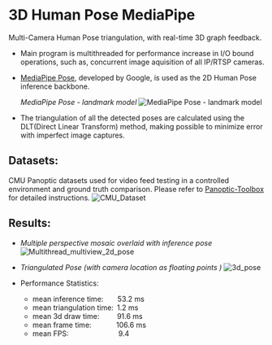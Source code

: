 # 3D Human Pose MediaPipe
Multi-Camera Human Pose triangulation, with real-time 3D graph feedback.

- Main program is multithreaded for performance increase in I/O bound operations, such as, concurrent image aquisition of all IP/RTSP cameras.

- [MediaPipe Pose](https://developers.google.com/mediapipe/solutions/vision/pose_landmarker), developed by Google, is used as the 2D Human Pose inference backbone.

  *MediaPipe Pose - landmark model*
  ![MediaPipe Pose - landmark model](https://github.com/Yuri-Vlasqz/3D_Human_Pose_MediaPipe/assets/106136458/cc737d53-a247-4f00-8c1a-7e4a673b8db2)

- The triangulation of all the detected poses are calculated using the DLT(Direct Linear Transform) method, making possible to minimize error with imperfect image captures.


## Datasets:
CMU Panoptic datasets used for video feed testing in a controlled environment and ground truth comparison. Please refer to [Panoptic-Toolbox](https://github.com/CMU-Perceptual-Computing-Lab/panoptic-toolbox.git) for detailed instructions.
![CMU_Dataset](https://github.com/Yuri-Vlasqz/3D_Human_Pose_MediaPipe/assets/106136458/f706f27e-6f11-410b-952a-cdf9ff1f8587)


## Results:
- *Multiple perspective mosaic overlaid with inference pose*
![Multithread_multiview_2d_pose](https://github.com/Yuri-Vlasqz/3D_Human_Pose_MediaPipe/assets/106136458/c53f2afc-be0b-4c6f-bb18-3c136e48a49f)


- *Triangulated Pose (with camera location as floating points )*
![3d_pose](https://github.com/Yuri-Vlasqz/3D_Human_Pose_MediaPipe/assets/106136458/726285c6-0b8c-49c0-9500-4cbb3f4ca68c)


- Performance Statistics:
  - mean inference time:&emsp;&emsp;53.2 ms
  - mean triangulation time:&ensp;1.2 ms
  - mean 3d draw time:&emsp;&emsp;&ensp;91.6 ms
  - mean frame time:&emsp;&emsp;&emsp;&ensp;106.6 ms
  - mean FPS:&emsp;&emsp;&emsp;&emsp;&emsp;&emsp;&emsp;9.4
